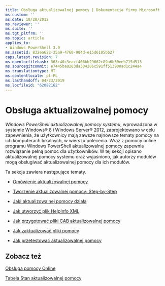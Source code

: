 ```yaml
---
title: Obsługa aktualizowalnej pomocy | Dokumentacja firmy Microsoft
ms.custom: ''
ms.date: 10/28/2012
ms.reviewer: ''
ms.suite: ''
ms.tgt_pltfrm: ''
ms.topic: article
applies_to:
- Windows PowerShell 3.0
ms.assetid: 832ea622-25a9-4760-904d-e15d6105bb27
caps.latest.revision: 7
ms.openlocfilehash: 363c40c3eacf406bb29662c89a6b30eeb715d513
ms.sourcegitcommit: e7445ba8203da304286c591ff513900ad1c244a4
ms.translationtype: MT
ms.contentlocale: pl-PL
ms.lasthandoff: 04/23/2019
ms.locfileid: "62082162"
---
```

# <a name="supporting-updatable-help"></a>Obsługa aktualizowalnej pomocy

*Windows PowerShell aktualizowalnej pomocy systemu*, wprowadzona w systemie Windows® 8 i Windows Server® 2012, zaprojektowano w celu zapewnienia, że użytkownicy mają zawsze najnowsze tematy pomocy na ich komputerach lokalnych, w wierszu polecenia. Wraz z pomocy online programu Windows PowerShell aktualizowalnej pomocy zapewnia rozwiązanie pełną pomoc dla użytkowników. W tej sekcji opisano aktualizowalnej pomocy systemu oraz wyjaśniono, jak autorzy modułów mogą obsługiwać aktualizowalnej pomocy dla ich modułów.

Ta sekcja zawiera następujące tematy.

- [Omówienie aktualizowalnej pomocy](./updatable-help-overview.md)

- [Tworzenie aktualizowalnej pomocy: Step-by-Step](./updatable-help-authoring-step-by-step.md)

- [Jaki aktualizowalnej pomocy działa](./how-updatable-help-works.md)

- [Jak utworzyć plik HelpInfo XML](./how-to-create-a-helpinfo-xml-file.md)

- [Jak przygotować pliki CAB aktualizowalnej pomocy](./how-to-prepare-updatable-help-cab-files.md)

- [Jak zaktualizować pliki pomocy](./how-to-update-help-files.md)

- [Jak przetestować aktualizowalnej pomocy](./how-to-test-updatable-help.md)

## <a name="see-also"></a>Zobacz też

[Obsługa pomocy Online](./supporting-online-help.md)

[Tabela Stan aktualizowalnej pomocy](https://www.microsoft.com/en-us/itpro/windows)